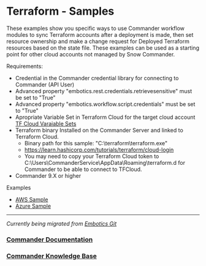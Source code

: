 # Terraform - Samples

These examples show you specific ways to use Commander workflow modules to sync Terraform accounts after a deployment is made, then set resource ownership and make a change request for Deployed Terraform resources based on the state file. These examples can be used as a starting point for other cloud accounts not managed by Snow Commander.

Requirements:
* Credential in the Commander credential library for connecting to Commander (API User)
* Advanced property "embotics.rest.credentials.retrievesensitive" must be set to "True"
* Advanced property "embotics.workflow.script.credentials" must be set to "True"
* Apropriate Variable Set in Terraform Cloud for the target cloud account [TF Cloud Varaiable Sets](https://www.terraform.io/cloud-docs/workspaces/variables/managing-variables#edit-variable-sets)
* Terraform binary Installed on the Commander Server and linked to Terraform Cloud. 
    * Binary path for this sample:  "C:\terraform\terraform.exe"
    * https://learn.hashicorp.com/tutorials/terraform/cloud-login
    * You may need to copy your Terraform Cloud token to C:\Users\CommanderService\AppData\Roaming\terraform.d for Commander to be able to connect to TFCloud.
* Commander 9.X or higher 

Examples
* [AWS Sample](https://github.com/SnowSoftwareGlobal/cloudmanagement-integrations/blob/main/Terraform/Terraform_AWS_Sample/README.md)
* [Azure Sample](https://github.com/SnowSoftwareGlobal/cloudmanagement-integrations/blob/main/Terraform/Terraform_Azure_Sample/README.md)

____


*Currently being migrated from [Embotics Git](https://github.com/Embotics)*

### [Commander Documentation](https://docs.snowsoftware.com/commander/index.htm)

### [Commander Knowledge Base](https://community.snowsoftware.com/s/topic/0TO1r000000E5srGAC/commander?tabset-056aa=2)
